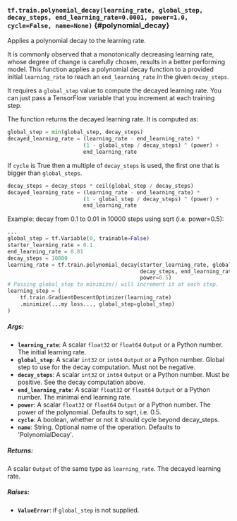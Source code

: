 ### `tf.train.polynomial_decay(learning_rate, global_step, decay_steps, end_learning_rate=0.0001, power=1.0, cycle=False, name=None)` {#polynomial_decay}

Applies a polynomial decay to the learning rate.

It is commonly observed that a monotonically decreasing learning rate, whose
degree of change is carefully chosen, results in a better performing model.
This function applies a polynomial decay function to a provided initial
`learning_rate` to reach an `end_learning_rate` in the given `decay_steps`.

It requires a `global_step` value to compute the decayed learning rate.  You
can just pass a TensorFlow variable that you increment at each training step.

The function returns the decayed learning rate.  It is computed as:

```python
global_step = min(global_step, decay_steps)
decayed_learning_rate = (learning_rate - end_learning_rate) *
                        (1 - global_step / decay_steps) ^ (power) +
                        end_learning_rate

```

If `cycle` is True then a multiple of `decay_steps` is used, the first one
that is bigger than `global_steps`.

```python
decay_steps = decay_steps * ceil(global_step / decay_steps)
decayed_learning_rate = (learning_rate - end_learning_rate) *
                        (1 - global_step / decay_steps) ^ (power) +
                        end_learning_rate

```

Example: decay from 0.1 to 0.01 in 10000 steps using sqrt (i.e. power=0.5):

```python
...
global_step = tf.Variable(0, trainable=False)
starter_learning_rate = 0.1
end_learning_rate = 0.01
decay_steps = 10000
learning_rate = tf.train.polynomial_decay(starter_learning_rate, global_step,
                                          decay_steps, end_learning_rate,
                                          power=0.5)
# Passing global_step to minimize() will increment it at each step.
learning_step = (
    tf.train.GradientDescentOptimizer(learning_rate)
    .minimize(...my loss..., global_step=global_step)
)
```

##### Args:


*  <b>`learning_rate`</b>: A scalar `float32` or `float64` `Output` or a
    Python number.  The initial learning rate.
*  <b>`global_step`</b>: A scalar `int32` or `int64` `Output` or a Python number.
    Global step to use for the decay computation.  Must not be negative.
*  <b>`decay_steps`</b>: A scalar `int32` or `int64` `Output` or a Python number.
    Must be positive.  See the decay computation above.
*  <b>`end_learning_rate`</b>: A scalar `float32` or `float64` `Output` or a
    Python number.  The minimal end learning rate.
*  <b>`power`</b>: A scalar `float32` or `float64` `Output` or a
    Python number.  The power of the polynomial. Defaults to sqrt, i.e. 0.5.
*  <b>`cycle`</b>: A boolean, whether or not it should cycle beyond decay_steps.
*  <b>`name`</b>: String.  Optional name of the operation. Defaults to
    'PolynomialDecay'.

##### Returns:

  A scalar `Output` of the same type as `learning_rate`.  The decayed
  learning rate.

##### Raises:


*  <b>`ValueError`</b>: if `global_step` is not supplied.


